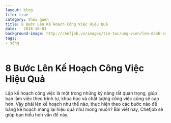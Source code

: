 ```yaml
---
layout: blog
life: true
category: thói quen
title: 8 Bước Lên Kế Hoạch Công Việc Hiệu Quả
date:   2018-10-03
background-image: http://chefjob.vn/images/tin-tuc/ung-vien/len-danh-sach-cong-viec-can-lam-giup-ban-hinh-dung-khoi-luong-cong-viec-cung-nhu-thoi-gian-lam-viec.jpg
tags:
- sống
---
```

#  8 Bước Lên Kế Hoạch Công Việc Hiệu Quả
Lập kế hoạch công việc là một trong những kỹ năng rất quan trọng, giúp bạn làm việc theo trình tự, khoa học và chất lượng công việc cũng sẽ cao hơn. Vậy phải lên kế hoạch như thế nào, thực hiện theo các bước nào để bảng kế hoạch mang lại hiệu quả như mong muốn? Bài viết này, Chefjob sẽ giúp bạn hiểu hơn vấn đề này.